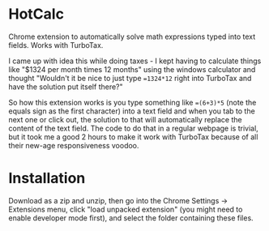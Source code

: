 # HotCalc
Chrome extension to automatically solve math expressions typed into text fields. Works with TurboTax.

I came up with idea this while doing taxes - I kept having to calculate things like "$1324 per month times 12 months" using the windows calculator and thought "Wouldn't it be nice to just type `=1324*12` right into TurboTax and have the solution put itself there?"

So how this extension works is you type something like `=(6+3)*5` (note the equals sign as the first character) into a text field and when you tab to the next one or click out, the solution to that will automatically replace the content of the text field. The code to do that in a regular webpage is trivial, but it took me a good 2 hours to make it work with TurboTax because of all their new-age responsiveness voodoo.

# Installation

Download as a zip and unzip, then go into the Chrome Settings -> Extensions menu, click "load unpacked extension" (you might need to enable developer mode first), and select the folder containing these files.
